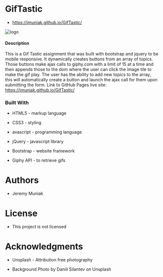 # GifTastic
* https://jmuniak.github.io/GifTastic/

![logo](assets/images/GifTastic.png)

#### Description
This is a Gif Tastic assignment that was built with bootstrap and jquery to be mobile responsive. It dynamically creates buttons from an array of topics. Those buttons make ajax calls to giphy.com with a limit of 15 at a time and then appends those to the dom where the user can click the image tile to make the gif play. The user has the ability to add new topics to the array, this will automatically create a button and launch the ajax call for them upon submitting the form. 
Link to GitHub Pages live site: https://jmuniak.github.io/GifTastic/

### Built With
* HTML5 - markup language

* CSS3 - styling

* avascript - programming language

* jQuery - javascript library

* Bootstrap - website framework

* Giphy API - to retrieve gifs


# Authors
* Jeremy Muniak


# License
* This project is not licensed


# Acknowledgments
* Unsplash - Attribution free photography

* Background Photo by Daniil Silantev on Unsplash


